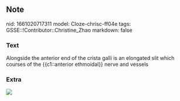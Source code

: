## Note
nid: 1661020717311
model: Cloze-chrisc-ff04e
tags: GSSE::!Contributor::Christine_Zhao
markdown: false

### Text
<div>
  <div>
    <div>
      <div>
        Alongside the anterior end of the crista galli is an
        elongated slit which courses of the {{c1::anterior
        ethmoidal}} nerve and vessels
      </div>
    </div>
  </div>
</div>

### Extra
<img src= 
"Gray-square.001_gallery-96309d632e322e399672e76a905a937477b25e3a.jpeg">
